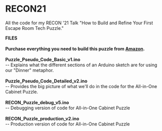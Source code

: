 # RECON21
All the code for my RECON '21 Talk "How to Build and Refine Your First Escape Room Tech Puzzle."


<b>FILES</b> </br>
</br>
<b>Purchase everything you need to build this puzzle from <a href="https://www.amazon.com/hz/wishlist/ls/1U58SYHESFNZV?ref_=wl_share">Amazon</a>.</b>
</br>
</br>
<b>Puzzle_Pseudo_Code_Basic_v1.ino</b></br>
-- Explains what the different sections of an Arduino sketch are for using our "Dinner" metaphor.
</br>
</br>
<b>Puzzle_Pseudo_Code_Detailed_v2.ino</b></br>
-- Provides the big picture of what we'll do in the code for the All-in-One Cabinet Puzzle.
</br>
</br>
<b>RECON_Puzzle_debug_v5.ino</b></br>
-- Debugging version of code for All-in-One Cabinet Puzzle
</br>
</br>
<b>RECON_Puzzle_production_v2.ino</b></br>
-- Production version of code for All-in-One Cabinet Puzzle
